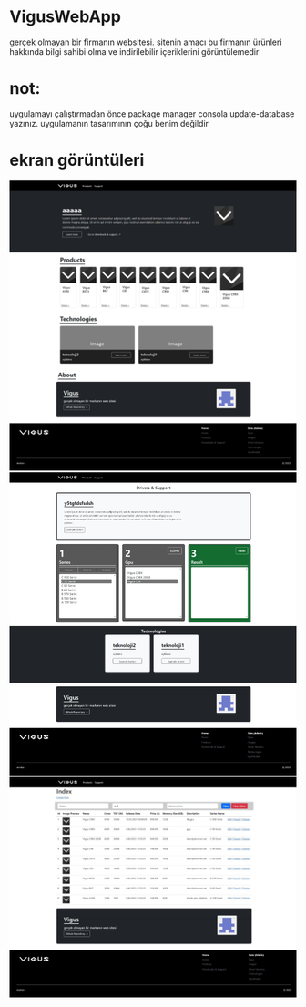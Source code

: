 # VigusWebApp
gerçek olmayan bir firmanın websitesi. sitenin amacı bu firmanın ürünleri hakkında bilgi sahibi olma ve indirilebilir içeriklerini görüntülemedir 

# not:
uygulamayı çalıştırmadan önce package manager consola update-database yazınız.
uygulamanın tasarımının çoğu benim değildir

# ekran görüntüleri
![alt text](https://raw.githubusercontent.com/mertsan2007/VigusWebApp/master/fotograflar/1.jpeg)
![alt text](https://raw.githubusercontent.com/mertsan2007/VigusWebApp/master/fotograflar/2.jpeg)
![alt text](https://raw.githubusercontent.com/mertsan2007/VigusWebApp/master/fotograflar/3.jpeg)
